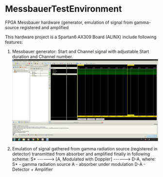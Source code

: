 # MessbauerTestEnvironment
FPGA Messbauer hardware (generator, emulation of signal from gamma-source registered and amplified

This hardware project is a Spartan6 AX309 Board (ALINX) include following features:

1. Messbauer generator: Start and Channel signal with adjustable Start duration and Channel number.
![Choose params ant template file](https://github.com/MossbauerLab/MessbauerTestEnvironment/blob/master/docs/messbauer_generator/channel_and_start_synch/full_bunch_of_channel.png)

2. Emulation of signal gathered from gamma radiation source (registered in detector) transmitted from absorber and amplified finally 
in following scheme: S* ------> [A, Modulated with Doppler] ------> D-A, where:
S* - gamma radiation source
A - absorber under modulation 
D-A - Detector + Amplifier
